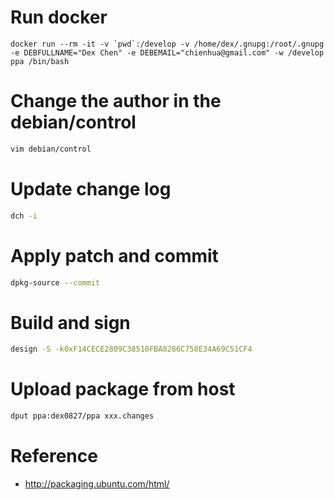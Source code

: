 # Run docker
```  
docker run --rm -it -v `pwd`:/develop -v /home/dex/.gnupg:/root/.gnupg -e DEBFULLNAME="Dex Chen" -e DEBEMAIL="chienhua@gmail.com" -w /develop ppa /bin/bash
```

# Change the author in the debian/control
```bash
vim debian/control
```

# Update change log
```bash
dch -i
```

# Apply patch and commit
```bash
dpkg-source --commit
```

# Build and sign
```bash
design -S -k0xF14CECE2809C38510FBA8286C758E34A69C51CF4
```

# Upload package from host
```bash
dput ppa:dex0827/ppa xxx.changes
```

# Reference
  * http://packaging.ubuntu.com/html/
